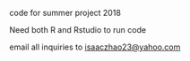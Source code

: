 
code for summer project 2018

Need both R and Rstudio to run code

email all inquiries to isaaczhao23@yahoo.com
